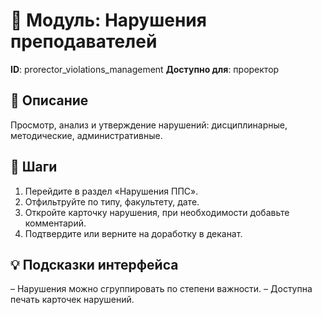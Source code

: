 # 📘 Модуль: Нарушения преподавателей
**ID**: prorector_violations_management
**Доступно для**: проректор

## 📝 Описание
Просмотр, анализ и утверждение нарушений: дисциплинарные, методические, административные.

## 🩜 Шаги
1. Перейдите в раздел «Нарушения ППС».
2. Отфильтруйте по типу, факультету, дате.
3. Откройте карточку нарушения, при необходимости добавьте комментарий.
4. Подтвердите или верните на доработку в деканат.

## 💡 Подсказки интерфейса
– Нарушения можно сгруппировать по степени важности.
– Доступна печать карточек нарушений.
